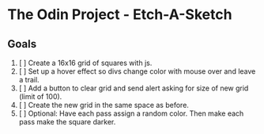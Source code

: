 # The Odin Project - Etch-A-Sketch

## Goals
1. [ ] Create a 16x16 grid of squares with js.
2. [ ] Set up a hover effect so divs change color with mouse over and leave a trail.
3. [ ] Add a button to clear grid and send alert asking for size of new grid (limit of 100).
4. [ ] Create the new grid in the same space as before.
5. [ ] Optional: Have each pass assign a random color. Then make each pass make the square darker.